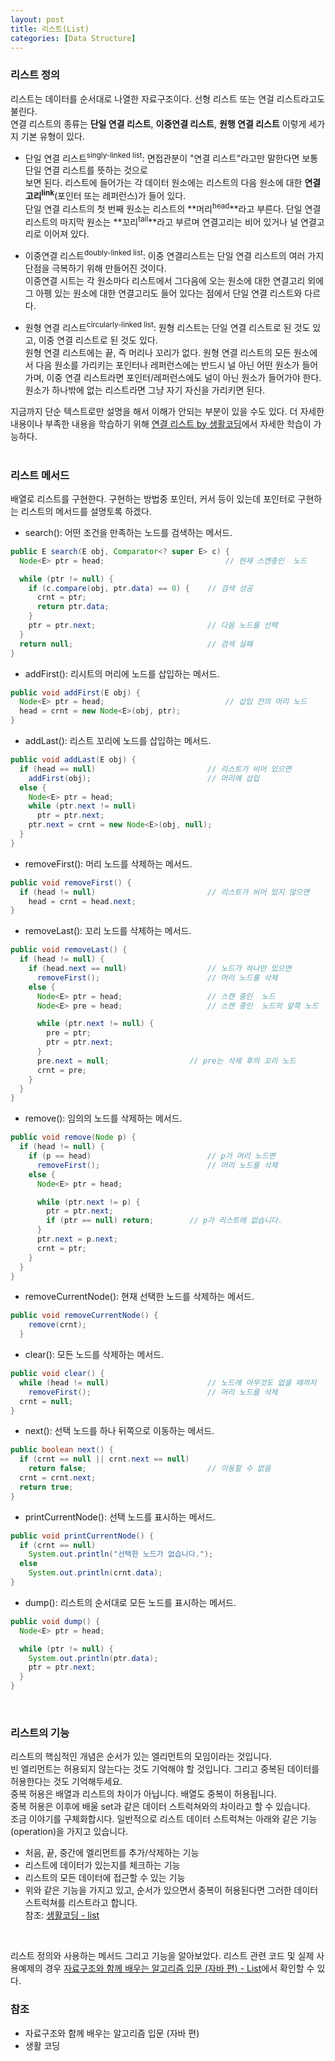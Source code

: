 ```yaml
---
layout: post
title: 리스트(List)
categories: [Data Structure]
---
```


### 리스트 정의

리스트는 데이터를 순서대로 나열한 자료구조이다. 선형 리스트 또는 연걸 리스트라고도 불린다.   
연결 리스트의 종류는 **단일 연결 리스트**, **이중연결 리스트**, **원행 연결 리스트** 이렇게 세가지 기본 유형이 있다.   

- 단일 연결 리스트<sup>singly-linked list</sup>: 면접관분이 "연결 리스트"라고만 말한다면 보통 단일 연결 리스트를 뜻하는 것으로   
보면 된다. 리스트에 들어가는 각 데이터 원소에는 리스트의 다음 원소에 대한 **연결고리<sup>link</sup>**(포인터 또는 레퍼런스)가 들어 있다.   
단일 연결 리스트의 첫 번째 원소는 리스트의 **머리<sup>head</sup>**라고 부른다. 단일 연결 리스트의 마지막 원소는 **꼬리<sup>tail</sup>**라고 부르며 연결고리는 비어 있거나 널 연결고리로 이어져 있다.   

- 이중연결 리스트<sup>doubly-linked list</sup>: 이중 연결리스트는 단일 연결 리스트의 여러 가지 단점을 극복하기 위해 만들어진 것이다.   
이중연결 시트는 각 원소마다 리스트에서 그다음에 오는 원소에 대한 연결고리 외에 그 아펭 있는 원소에 대한 연결고리도 들어 있다는 점에서 단일 연결 리스트와 다르다.   

- 원형 연결 리스트<sup>circularly-linked list</sup>: 원형 리스트는 단일 연결 리스트로 된 것도 있고, 이중 연결 리스트로 된 것도 있다.   
원형 연결 리스트에는 끝, 즉 머리나 꼬리가 없다. 원형 연결 리스트의 모든 원소에서 다음 원소를 가리키는 포인터나 레퍼런스에는 반드시 널 아닌 어떤 원소가 들어가며, 이중 연결 리스트라면 포인터/레퍼런스에도 널이 아닌 원소가 들어가야 한다. 원소가 하나밖에 없는 리스트라면 그냥 자기 자신을 가리키면 된다.

지금까지 단순 텍스트로만 설명을 해서 이해가 안되는 부분이 있을 수도 있다. 더 자세한 내용이나 부족한 내용을 학습하기 위해
[연결 리스트 by 생활코딩](https://opentutorials.org/module/1335/8821)에서 자세한 학습이 가능하다.   
<br>

### 리스트 메서드

배열로 리스트를 구현한다. 구현하는 방법중 포인터, 커서 등이 있는데 포인터로 구현하는 리스트의 메서드를 설명토록 하겠다.   

- search(): 어떤 조건을 만족하는 노드를 검색하는 메서드.   
```java
public E search(E obj, Comparator<? super E> c) {
  Node<E> ptr = head;							// 현재 스캔중인  노드

  while (ptr != null) {
    if (c.compare(obj, ptr.data) == 0) {	// 검색 성공
      crnt = ptr;
      return ptr.data;
    }
    ptr = ptr.next;							// 다음 노드를 선택
  }
  return null;								// 검색 실패
}
```

- addFirst(): 리시트의 머리에 노드를 삽입하는 메서드.   
```java
public void addFirst(E obj) {
  Node<E> ptr = head;							// 삽입 전의 머리 노드
  head = crnt = new Node<E>(obj, ptr);
}
```

- addLast(): 리스트 꼬리에 노드를 삽입하는 메서드.   
```java
public void addLast(E obj) {
  if (head == null)							// 리스트가 비어 있으면 
    addFirst(obj);							// 머리에 삽입
  else {
    Node<E> ptr = head;
    while (ptr.next != null)
      ptr = ptr.next;
    ptr.next = crnt = new Node<E>(obj, null);
  }
}
```

- removeFirst(): 머리 노드를 삭제하는 메서드.   
```java
public void removeFirst() {
  if (head != null)							// 리스트가 비어 있지 않으면
    head = crnt = head.next;
}
```

- removeLast(): 꼬리 노드를 삭제하는 메서드.   
```java
public void removeLast() {
  if (head != null) {
    if (head.next == null)					// 노드가 하나만 있으면
      removeFirst();						// 머리 노드를 삭제
    else {
      Node<E> ptr = head;					// 스캔 중인  노드
      Node<E> pre = head;					// 스캔 중인  노드의 앞쪽 노드

      while (ptr.next != null) {
        pre = ptr;
        ptr = ptr.next;
      }
      pre.next = null;					// pre는 삭제 후의 꼬리 노드
      crnt = pre;
    }
  }
}
```

- remove(): 임의의 노드를 삭제하는 메서드.   
```java
public void remove(Node p) {
  if (head != null) {
    if (p == head)							// p가 머리 노드면
      removeFirst();						// 머리 노드를 삭제
    else {
      Node<E> ptr = head;

      while (ptr.next != p) {
        ptr = ptr.next;
        if (ptr == null) return;		// p가 리스트에 없습니다.  
      }
      ptr.next = p.next;
      crnt = ptr;
    }
  }
}
```

- removeCurrentNode(): 현재 선택한 노드를 삭제하는 메서드.   
```java
public void removeCurrentNode() {
    remove(crnt);
  }
```

- clear(): 모든 노드를 삭제하는 메서드.   
```java
public void clear() {
  while (head != null)						// 노드에 아무것도 없을 때까지
    removeFirst();							// 머리 노드를 삭제
  crnt = null;
}
```

- next(): 선택 노드를 하나 뒤쪽으로 이동하는 메서드.   
```java
public boolean next() {
  if (crnt == null || crnt.next == null)
    return false;							// 이동할 수 없음
  crnt = crnt.next;
  return true;
}
```

- printCurrentNode(): 선택 노드를 표시하는 메서드.   
```java
public void printCurrentNode() {
  if (crnt == null)
    System.out.println("선택한 노드가 없습니다.");
  else
    System.out.println(crnt.data);
}
```

- dump(): 리스트의 순서대로 모든 노드를 표시하는 메서드.   
```java
public void dump() {
  Node<E> ptr = head;

  while (ptr != null) {
    System.out.println(ptr.data);
    ptr = ptr.next;
  }
}
```   
<br>

### 리스트의 기능

리스트의 핵심적인 개념은 순서가 있는 엘리먼트의 모임이라는 것입니다.   
빈 엘리먼트는 허용되지 않는다는 것도 기억해야 할 것입니다. 그리고 중복된 데이터를 허용한다는 것도 기억해두세요.    
중복 허용은 배열과 리스트의 차이가 아닙니다. 배열도 중복이 허용됩니다.    
중복 허용은 이후에 배울 set과 같은 데이터 스트럭쳐와의 차이라고 할 수 있습니다.   
조금 이야기를 구체화합시다. 일반적으로 리스트 데이터 스트럭쳐는 아래와 같은 기능(operation)을 가지고 있습니다.   
- 처음, 끝, 중간에 엘리먼트를 추가/삭제하는 기능
- 리스트에 데이터가 있는지를 체크하는 기능
- 리스트의 모든 데이터에 접근할 수 있는 기능
- 위와 같은 기능을 가지고 있고, 순서가 있으면서 중복이 허용된다면 그러한 데이터 스트럭쳐를 리스트라고 합니다.   
참조: [생활코딩 - list](https://opentutorials.org/module/1335/8636)   
<br>

리스트 정의와 사용하는 메서드 그리고 기능을 알아보았다. 리스트 관련 코드 및 실제 사용예제의 경우 [자료구조와 함께 배우는 알고리즘 입문 (자바 편) - List](https://github.com/jun7343/easyspub-java/tree/master/chap09)에서 확인할 수 있다.   

### 참조
- 자료구조와 함께 배우는 알고리즘 입문 (자바 편)
- 생활 코딩




